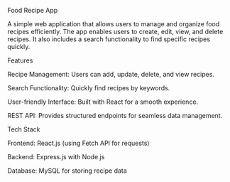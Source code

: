 Food Recipe App

A simple web application that allows users to manage and organize food recipes efficiently. The app enables users to create, edit, view, and delete recipes. It also includes a search functionality to find specific recipes quickly.

Features

Recipe Management: Users can add, update, delete, and view recipes.

Search Functionality: Quickly find recipes by keywords.

User-friendly Interface: Built with React for a smooth experience.

REST API: Provides structured endpoints for seamless data management.

Tech Stack

Frontend: React.js (using Fetch API for requests)

Backend: Express.js with Node.js

Database: MySQL for storing recipe data

